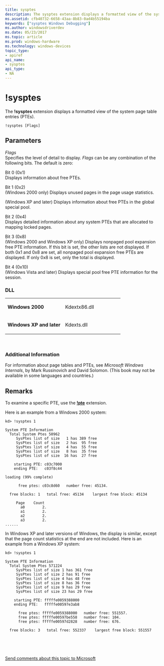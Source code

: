 ```yaml
---
title: sysptes
description: The sysptes extension displays a formatted view of the system page table entries (PTEs).
ms.assetid: cfb40732-6658-43aa-8b83-0ad4b55194ba
keywords: ["sysptes Windows Debugging"]
ms.author: windowsdriverdev
ms.date: 05/23/2017
ms.topic: article
ms.prod: windows-hardware
ms.technology: windows-devices
topic_type:
- apiref
api_name:
- sysptes
api_type:
- NA
---
```


# !sysptes


The **!sysptes** extension displays a formatted view of the system page table entries (PTEs).

```
!sysptes [Flags]
```

## <span id="ddk__sysptes_dbg"></span><span id="DDK__SYSPTES_DBG"></span>Parameters


<span id="_______Flags______"></span><span id="_______flags______"></span><span id="_______FLAGS______"></span> *Flags*   
Specifies the level of detail to display. *Flags* can be any combination of the following bits. The default is zero:

<span id="Bit_0__0x1_"></span><span id="bit_0__0x1_"></span><span id="BIT_0__0X1_"></span>Bit 0 (0x1)  
Displays information about free PTEs.

<span id="Bit_1__0x2_"></span><span id="bit_1__0x2_"></span><span id="BIT_1__0X2_"></span>Bit 1 (0x2)  
(Windows 2000 only) Displays unused pages in the page usage statistics.

(Windows XP and later) Displays information about free PTEs in the global special pool.

<span id="Bit_2__0x4_"></span><span id="bit_2__0x4_"></span><span id="BIT_2__0X4_"></span>Bit 2 (0x4)  
Displays detailed information about any system PTEs that are allocated to mapping locked pages.

<span id="Bit_3__0x8_"></span><span id="bit_3__0x8_"></span><span id="BIT_3__0X8_"></span>Bit 3 (0x8)  
(Windows 2000 and Windows XP only) Displays nonpaged pool expansion free PTE information. If this bit is set, the other lists are not displayed. If both 0x1 and 0x8 are set, all nonpaged pool expansion free PTEs are displayed. If only 0x8 is set, only the total is displayed.

<span id="Bit_4__0x10_"></span><span id="bit_4__0x10_"></span><span id="BIT_4__0X10_"></span>Bit 4 (0x10)  
(Windows Vista and later) Displays special pool free PTE information for the session.

### <span id="DLL"></span><span id="dll"></span>DLL

<table>
<colgroup>
<col width="50%" />
<col width="50%" />
</colgroup>
<tbody>
<tr class="odd">
<td align="left"><p><strong>Windows 2000</strong></p></td>
<td align="left"><p>Kdextx86.dll</p></td>
</tr>
<tr class="even">
<td align="left"><p><strong>Windows XP and later</strong></p></td>
<td align="left"><p>Kdexts.dll</p></td>
</tr>
</tbody>
</table>

 

### <span id="Additional_Information"></span><span id="additional_information"></span><span id="ADDITIONAL_INFORMATION"></span>Additional Information

For information about page tables and PTEs, see *Microsoft Windows Internals*, by Mark Russinovich and David Solomon. (This book may not be available in some languages and countries.)

Remarks
-------

To examine a specific PTE, use the [**!pte**](-pte.md) extension.

Here is an example from a Windows 2000 system:

```
kd> !sysptes 1

System PTE Information
  Total System Ptes 50962
     SysPtes list of size   1 has 389 free
     SysPtes list of size   2 has  95 free
     SysPtes list of size   4 has  55 free
     SysPtes list of size   8 has  35 free
     SysPtes list of size  16 has  27 free
 
    starting PTE: c03c7000
    ending PTE:   c03f8c44

loading (99% complete)

      free ptes: c03c8d60   number free: 45134.

  free blocks: 1   total free: 45134    largest free block: 45134

     Page    Count
       a0        2.
       a1        2.
       a2        2.
       a3        2.
......
```

In Windows XP and later versions of Windows, the display is similar, except that the page count statistics at the end are not included. Here is an example from a Windows XP system:

```
kd> !sysptes 1

System PTE Information
  Total System Ptes 571224
     SysPtes list of size 1 has 361 free
     SysPtes list of size 2 has 91 free
     SysPtes list of size 4 has 48 free
     SysPtes list of size 8 has 36 free
     SysPtes list of size 9 has 29 free
     SysPtes list of size 23 has 29 free
 
    starting PTE: fffffe0059388000
    ending PTE:   fffffe00597e3ab8

      free ptes: fffffe0059388000   number free: 551557.
      free ptes: fffffe00597be558   number free: 104.
      free ptes: fffffe00597d2828   number free: 676.

  free blocks: 3   total free: 552337    largest free block: 551557
```

 

 

[Send comments about this topic to Microsoft](mailto:wsddocfb@microsoft.com?subject=Documentation%20feedback%20[debugger\debugger]:%20!sysptes%20%20RELEASE:%20%285/15/2017%29&body=%0A%0APRIVACY%20STATEMENT%0A%0AWe%20use%20your%20feedback%20to%20improve%20the%20documentation.%20We%20don't%20use%20your%20email%20address%20for%20any%20other%20purpose,%20and%20we'll%20remove%20your%20email%20address%20from%20our%20system%20after%20the%20issue%20that%20you're%20reporting%20is%20fixed.%20While%20we're%20working%20to%20fix%20this%20issue,%20we%20might%20send%20you%20an%20email%20message%20to%20ask%20for%20more%20info.%20Later,%20we%20might%20also%20send%20you%20an%20email%20message%20to%20let%20you%20know%20that%20we've%20addressed%20your%20feedback.%0A%0AFor%20more%20info%20about%20Microsoft's%20privacy%20policy,%20see%20http://privacy.microsoft.com/default.aspx. "Send comments about this topic to Microsoft")




